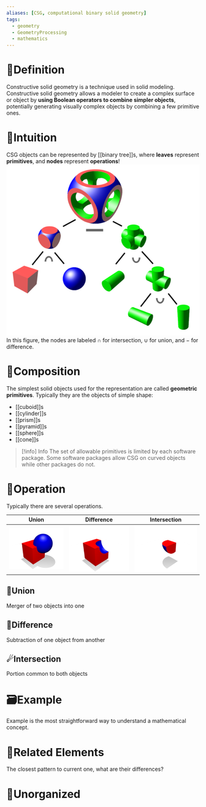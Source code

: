 ```yaml
---
aliases: [CSG, computational binary solid geometry]
tags:
  - geometry
  - GeometryProcessing
  - mathematics
---
```



# 📝Definition
Constructive solid geometry is a technique used in solid modeling. Constructive solid geometry allows a modeler to create a complex surface or object by **using Boolean operators to combine simpler objects**, potentially generating visually complex objects by combining a few primitive ones.

# 🧠Intuition
CSG objects can be represented by [[binary tree]]s, where **leaves** represent **primitives**, and **nodes** represent **operations**!
![|400](../assets/Csg_tree.png)
In this figure, the nodes are labeled $\cap$ for intersection, $\cup$ for union, and $-$ for difference.

# 🧪Composition
The simplest solid objects used for the representation are called **geometric primitives**. Typically they are the objects of simple shape:
- [[cuboid]]s
- [[cylinder]]s
- [[prism]]s
- [[pyramid]]s
- [[sphere]]s
- [[cone]]s

> [!info] Info
> The set of allowable primitives is limited by each software package. Some software packages allow CSG on curved objects while other packages do not.



# 💫Operation
Typically there are several operations.

| Union | Difference | Intersection |
| ----- | ---------- | ------------ |
| ![\|200](../assets/240px-Boolean_union.png)      |  ![\|200](../assets/240px-Boolean_difference.png)          |   ![\|200](../assets/240px-Boolean_intersect.png)           |


## 🌠Union
Merger of two objects into one

## 🔮Difference
Subtraction of one object from another


## ☄Intersection
Portion common to both objects




# 🗃Example
Example is the most straightforward way to understand a mathematical concept.

# 🌱Related Elements
The closest pattern to current one, what are their differences?


# 🍂Unorganized
